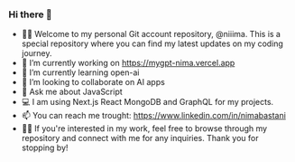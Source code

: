 ### Hi there 👋

<!--
**niiima/niiima** is a ✨ _special_ ✨ repository because its `README.md` (this file) appears on your GitHub profile.-->

- 👨‍💻 Welcome to my personal Git account repository, @niiima. This is a special repository where you can find my latest updates on my coding journey. 
- 🔭 I’m currently working on https://mygpt-nima.vercel.app
- 🌱 I’m currently learning open-ai
- 👯 I’m looking to collaborate on AI apps
- 💬 Ask me about JavaScript
- 💻 I am using Next.js React MongoDB and GraphQL for my projects. 
- 📫 You can reach me trought: https://www.linkedin.com/in/nimabastani
- 👨‍💼 If you're interested in my work, feel free to browse through my repository and connect with me for any inquiries. Thank you for stopping by!
